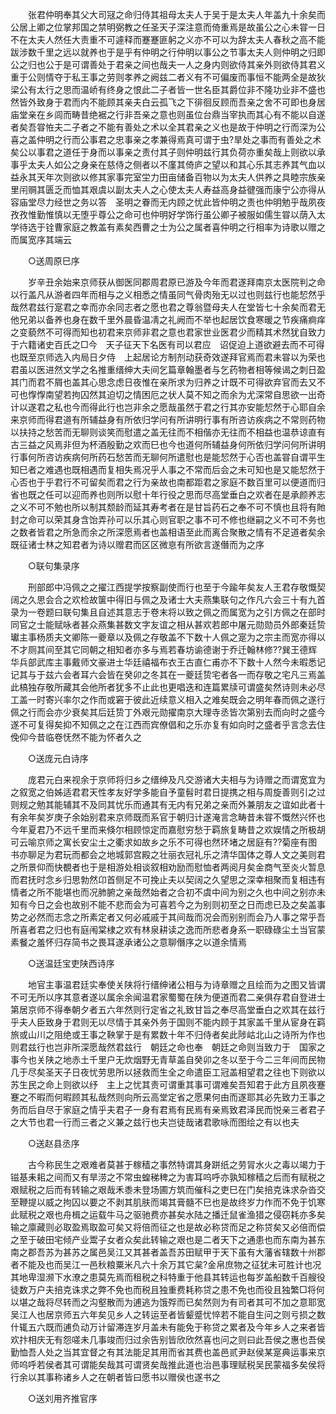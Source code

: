 <!-- { "loadSidebar": true } -->
　　张君仲明奉其父大司冦之命归侍其祖母太夫人于吴于是太夫人年盖九十余矣而公居上卿之位掌邦国之禁明弼教之任圣天子深注意而倚重焉是故虽公之心未甞一日不在太夫人然任大责重不可遽释而蹇蹇匪躬之义亦不可以为辞太夫人春秋之高不能跋涉数千里之远以就养也于是乎有仲明之行仲明以事公之节事太夫人则仲明之归即公之归也公于是可谓善处于君亲之间也哉夫一人之身内则欲侍其亲外则欲侍其君义重于公则情夺于私王事之劳则孝养之阙兹二者义有不可偏废而事恒不能两全是故狄梁公有太行之思而温峤有终身之恨此二子者皆一世名臣其爵位非不隆功业非不盛也然皆外致身于君而内不能顾其亲夫白云孤飞之下徘徊反顾而吾亲之舍不可即也身居庙堂亲在乡闾而畴昔绝裾之行非吾亲之意也则虽位台鼎当宰执而其心有不能以自遂者矣吾甞恠夫二子者之不能有善处之术以全其君亲之义也是故于仲明之行而深为公喜之盖仲明之行而公事君之忠事亲之孝兼得焉真可谓于虫?旱处之事而有善处之术矣公以事君之道任于身而以事亲之责付其子则仲明兹行其负荷亦重矣哉上则欲以承事乎太夫人如公之身亲在慈侍之侧者以不廑其倚庐之望以和其心乐其志养其气血以益永其天年次则欲以修其家事完室坣力田亩储备百物以为太夫人供养之具睦宗族亲里闬赒其匮乏而恤其艰虞以副太夫人之心使太夫人寿益高身益徤强而康宁公亦得从容庙堂尽力经世之务以答　圣明之眷而无内顾之忧此皆仲明之责也仲明勉乎哉夙夜孜孜惟勤惟慎以无堕乎尊公之命可也仲明好学饰行虽公卿子被服如儒生甞以荫入太学待选于铨曹家庭之教盖有素矣西曹之士为公之属者喜仲明之行相率为诗歌以赠之而属宽序其端云 

　　○送周原巳序 

　　岁辛丑余始来京师获从御医同郡周君原已游及今年而君遂拜南京太医院判之命以行盖凡从游者四年而相与之义相悉之情虽同气骨肉殆无以过也则兹行也能恝然乎哉然君兹行寔君之幸而亦余同志者之愿也君之尊翁暨母夫人在堂皆七十余矣而君无他兄弟以备养也身在数千里外晨昏温凊之礼阙而不举也起居饮食寒暖之节疾痛痾痒之变藐然不可得而知也初君来京师非君之意也君家世业医君少而精其术然犹自致力于六籍诸史百氏之□今　天子征天下名医有司以君应　诏促迫上道欲避去而不可得也既至京师选入内局日夕侍　上起居论方制剂动获奇效遂拜官焉而君未甞以为荣也君虽以医进然文学之名推重缙绅大夫间乞篇章翰墨者与乞药物者相等候谒之刺日盈其门而君不屑也盖其心思念虑日夜惟在亲所求为归养之计既不可得欲弃官而去又不可也惸惸南望若拘囚然其迫切之情困厄之状人莫不知之而余为尤深常自思欲一出奇计以遂君之私也今而得此行也岂非余之愿哉虽然于君之行其亦安能恝然于心耶自余来京师而得君道有所辅益身有所依归学问有所讲明行事有所咨访疾病之不常则药物以扶持之愁苦而无聊则谈笑而慰遣之盖无往而不相偕亦无往而不相益也温恭谅直有古三益之风焉非但为杯酒殷勤之欢而巳也今也道何所辅益身何所依归学问何所讲明行事何所咨访疾病何所药石愁苦而无聊何所遣慰也是能恝然于心否也盖甞自谓平生知巳者之难遇也既相遇而复相失焉况乎人事之不常而后会之未可知也是又能恝然于心否也于乎君行不可留矣而君之行为亲故也南都距君之家庭不数百里可以便道而归省也既之任可以迎而养也则所以慰十年行役之思而尽高堂垂白之欢者在是承颜养志之义不可不勉也所以制其颓龄而延其寿考者在是甘旨药石之奉不可不慎也且将有貤封之命可以荣其身含饴弄孙可以乐其心则官职之事不可不修也继嗣之义不可不务也之数者皆君之所急而余之所深愿焉者也盖相语至此而离合聚散之情有不足道者矣余既征诸士林之知君者为诗以赠君而区区微恴有所欲言遂僭而为之序 

　　○联句集录序 

　　刑部郎中冯佩之之擢江西提学按察副使而行也至于今踰年矣友人王君存敬慨契阔之久思会合之欢检故箧中得旧与佩之及诸士大夫燕集联句之作凡六会三十有九首录为一卷题曰联句集且自述其意志于卷末将以致之佩之而属宽为之引方佩之在部时同官之士能赋咏者甚众燕集甚数文字友谊之相从甚欢若郎中屠元勋勋员外郎秦廷贽瓛主事杨质夫文卿陈一夔章以及佩之存敬盖不下数十人佩之寔为之宗主而宽亦得以不才厕其间至其它同朝之相知者亦多与焉若春坊谕德谢于乔迁翰林修??巽王德辉华兵部武库主事戴师文豪进士华廷禧福布衣王古直仁甫亦不下数十人然今未暇悉记记其与于兹六会者耳六会皆在癸卯之冬其在一夔廷贽宅者各一而存敬之宅凡三焉盖此槁独存敬所藏其会他所者犹多不止此也更唱迭和连篇累牍可谓盛矣然诗则未必尽工盖一时寄兴率尔之作而或窘于彼此近续意义相入之难矣既会之明年春而佩之遂行佩之行而会亦少衰矣其后廷贽丁外艰元勋擢南京大理寺丞皆次第别去而向时之盛今遂不可复得矣抑不知佩之之在江西而宾僚倡和之乐亦复有如向时之盛者乎言念去住俛仰今昔临卷怃然不能为怀者久之 

　　○送庞元白诗序 

　　庞君元白来视余于京师将归乡之缙绅及凡交游诸大夫相与为诗赠之而谓宽宜为之叙宽之伯姊适君君天性孝友好学多能自予童髫时君日提携之相与周旋善则引之过则规之勉其能辅其不及同其忧乐而通其有无内有兄弟之亲而外兼朋友之谊如此者十有余年矣岁庚子余始别君来京师既而系官于朝归计遂淹言念畴昔未甞不慨然兴怀也今年夏君乃不远千里而来倏尔相顾惊定而嘉慰穷愁于羁旅复畴昔之欢娱情之所极胡可云喻京师之寓长安尘土之衢求如故乡之乐不可得也然环堵之居庭有??菊座有图书亦聊足为君玩而都会之地城郭宫殿之壮丽衣冠礼乐之清华国体之尊人文之美则君之所景仰而快覩者也于是相游处相谈叙相劝励而慰恤者两阅月矣金商气至炎火暂息而君抚时念乡归思勃然卬首侧足不可挽止夫以契阔之久望思之深幸相聚而复相违有情者之所不能堪也而况肺腑之亲哉然始者之合初不虞中间为别之久也中间之别亦未知有今日之会也故别不能不悲而会为可喜若今之为别则初至之日而虑已及之矣盖事势之必然而志念之所素定者又何必戚戚于其间哉而况会而别别而会乃人事之常乎吾所喜者君之归也有庭闱棠棣之欢有林泉耕读之逸而所悲者身系一职碌碌尘土当官蒙素餐之羞怀归存简书之畏耳遂承诸公之意聊僭序之以道余情焉 

　　○送温廷宝吏陕西诗序 

　　地官主事温君廷实奉使关陕将行缙绅诸公相与为诗章赠之且绘而为之图又皆谓不可无所以序其意者遂以属余余闻温君家蜀蜀在陕为便道而君二亲俱存君自登进士第居京师不得奉朝夕者五六年然则行定省之礼致甘旨之奉尽高堂垂白之欢其在兹行乎夫人臣致身于君则无以尽情于其亲外务于国则不能内顾于其家盖千里从宦身在羁旅或山川之阻绝或王事之鞅掌于是有累数十年不归侍者矣此陟岵北山之诗所为作也则君兹行也岂非所深愿哉然君兹行　朝廷之命也奉　朝廷之命则当致力于　国家之事今也关陕之地赤土千里户无炊烟野无青草盖自癸卯之冬以至于今二三年间而民物几于尽矣圣天子日夜忧劳思所以拯救而生全之命遣臣工冠盖相望君之往也下则欲以苏生民之命上则欲以纾　主上之忧其责可谓重其事可谓难矣吾知君于此方且夙夜蹇蹇之不暇而何暇顾其私哉然则向所云高堂定省之愿果何由而遂耶其必先致力王事之务而后自尽于家庭之情乎夫君子一身有君焉有民焉有亲焉致君泽民而悦亲三者君子之大节也君一行而三者之义兼之兹行也夫岂徒哉诸君歌咏而图绘之有以也夫 

　　○送赵县丞序 

　　古今称民生之艰难者莫甚于稼穑之事然特谓其身跰纸之劳冐水火之毒以竭力于镃基耒耜之间而又有旱涝之不常虫蝗稊稗之为害耳呜呼亦孰知稼穑之后而有赋税之艰赋税之后而有转输之艰哉禾黍未登场圃方筑而催科之吏巳在门矣掊克诛求杂沓交至鞭提以威之拘囚以要之不剥其肌肤而竭其膏髓不巳也是故终岁力作而不免于饥寒此赋税之艰也舟楫之运载牛马之驱驰费亦甚矣水陆之播迁鼠雀渔猎之侵窃耗亦多矣输之廪藏则必取盈焉取盈可矣又将倍而征之也是故必称贷而足之称贷矣又必倍而偿之至于破田宅倾产业鬻子女者众矣此转输之艰也是二者天下之通患也而东南为甚东南之郡吾苏为甚苏之属邑吴江又其甚者盖吾苏田赋甲于天下虽有大藩省辖数十州郡者不能及也而吴江一邑秋粮粟米凡六十余万其它枲?金帛庶物之征犹未可胜计也况其地卑湿濒下水潦之患莫先焉而租税之科特重于他县其转运也每岁盖船数千百艘役徒数万户夫掊克诛求之弊不免也而税且独重费耗称贷之患不免也而役且独繁□将何以堪之哉将尽转而之沟壑散而为逋逃为饿殍而已矣然则为有司者其可不加之意耶宽吴江人也居京师五六年矣见乡人之转运至者皆颦蹙忧悴若不能自生问之则亏损之数什辄五六既而逋负动万计留滞连岁月盖未有能免于称贷之累者及今年乡人之来者皆欢抃相庆无有怨嗟未几事竣而归过余告别皆欣欣然喜也问之则曰此吾侯之惠也吾侯勤恤吾人处之当其宜督之有其法能足其用而省其费也盖邑贰尹赵侯某寔典运事来京师呜呼若侯者其可谓能矣哉其可谓贤矣哉推此道也治邑事理赋税吴民蒙福多矣侯将行余以其事称诸乡人之在朝者皆曰愿书以赠侯也遂书之 

　　○送刘用齐推官序 

